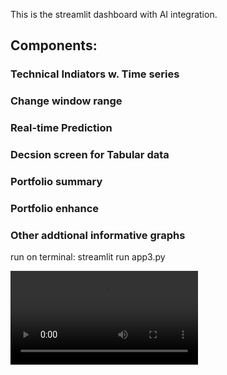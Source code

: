 This is the streamlit dashboard with AI integration.

## Components:

### Technical Indiators w. Time series 

### Change window range 

### Real-time Prediction 

### Decsion screen for Tabular data

### Portfolio summary

### Portfolio enhance 

### Other addtional informative graphs

run on terminal: streamlit run app3.py

![Demo to an early dashboard](data/early-demo.webm)